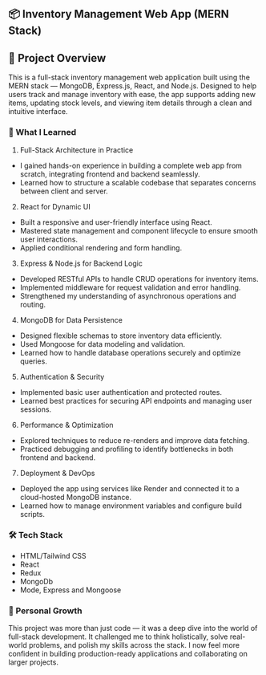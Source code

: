 ## 📦 Inventory Management Web App (MERN Stack)

## 🚀 Project Overview
This is a full-stack inventory management web application built using the MERN stack — MongoDB, Express.js, React, and Node.js. Designed to help users track and manage inventory with ease, the app supports adding new items, updating stock levels, and viewing item details through a clean and intuitive interface.

### 🧠 What I Learned
1. Full-Stack Architecture in Practice
- I gained hands-on experience in building a complete web app from scratch, integrating frontend and backend seamlessly.
- Learned how to structure a scalable codebase that separates concerns between client and server.
2. React for Dynamic UI
- Built a responsive and user-friendly interface using React.
- Mastered state management and component lifecycle to ensure smooth user interactions.
- Applied conditional rendering and form handling.
3. Express & Node.js for Backend Logic
- Developed RESTful APIs to handle CRUD operations for inventory items.
- Implemented middleware for request validation and error handling.
- Strengthened my understanding of asynchronous operations and routing.
4. MongoDB for Data Persistence
- Designed flexible schemas to store inventory data efficiently.
- Used Mongoose for data modeling and validation.
- Learned how to handle database operations securely and optimize queries.
5. Authentication & Security
- Implemented basic user authentication and protected routes.
- Learned best practices for securing API endpoints and managing user sessions.
6. Performance & Optimization
- Explored techniques to reduce re-renders and improve data fetching.
- Practiced debugging and profiling to identify bottlenecks in both frontend and backend.
7. Deployment & DevOps
- Deployed the app using services like Render and connected it to a cloud-hosted MongoDB instance.
- Learned how to manage environment variables and configure build scripts.

### 🛠️ Tech Stack

- HTML/Tailwind CSS
- React
- Redux
- MongoDb
- Mode, Express and Mongoose

### 🌱 Personal Growth
This project was more than just code — it was a deep dive into the world of full-stack development. It challenged me to think holistically, solve real-world problems, and polish my skills across the stack. I now feel more confident in building production-ready applications and collaborating on larger projects.
